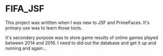 # FIFA_JSF

This project was writtten when I was new to JSF and PrimeFaces. It's primary use was to learn those tools.

It's secondary purpose was to store game results of online games played between 2014 and 2016. I need to did out the database and get it up and running and again...
